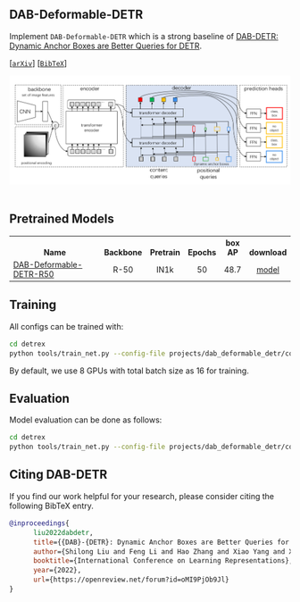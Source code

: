 ## DAB-Deformable-DETR

Implement `DAB-Deformable-DETR` which is a strong baseline of [DAB-DETR: Dynamic Anchor Boxes are Better Queries for DETR](https://arxiv.org/abs/2201.12329).

[[`arXiv`](https://arxiv.org/abs/2201.12329)] [[`BibTeX`](#citing-dab-detr)]

<div align="center">
  <img src="./assets/dab_detr_overall.png"/>
</div><br/>

## Pretrained Models
<table><tbody>
<!-- START TABLE -->
<!-- TABLE HEADER -->
<th valign="bottom">Name</th>
<th valign="bottom">Backbone</th>
<th valign="bottom">Pretrain</th>
<th valign="bottom">Epochs</th>
<th valign="bottom">box<br/>AP</th>
<th valign="bottom">download</th>
<!-- TABLE BODY -->
<!-- ROW: dab_deformable_detr_r50_50ep -->
 <tr><td align="left"><a href="configs/dab_deformable_detr_r50_50ep.py">DAB-Deformable-DETR-R50</a></td>
<td align="center">R-50</td>
<td align="center">IN1k</td>
<td align="center">50</td>
<td align="center">48.7</td>
<td align="center"> <a href="">model</a></td>
</tr>
</tbody></table>


## Training
All configs can be trained with:
```bash
cd detrex
python tools/train_net.py --config-file projects/dab_deformable_detr/configs/path/to/config.py --num-gpus 8
```
By default, we use 8 GPUs with total batch size as 16 for training.

## Evaluation
Model evaluation can be done as follows:
```bash
cd detrex
python tools/train_net.py --config-file projects/dab_deformable_detr/configs/path/to/config.py --eval-only train.init_checkpoint=/path/to/model_checkpoint
```

## Citing DAB-DETR
If you find our work helpful for your research, please consider citing the following BibTeX entry.

```BibTex
@inproceedings{
      liu2022dabdetr,
      title={{DAB}-{DETR}: Dynamic Anchor Boxes are Better Queries for {DETR}},
      author={Shilong Liu and Feng Li and Hao Zhang and Xiao Yang and Xianbiao Qi and Hang Su and Jun Zhu and Lei Zhang},
      booktitle={International Conference on Learning Representations},
      year={2022},
      url={https://openreview.net/forum?id=oMI9PjOb9Jl}
}
```
